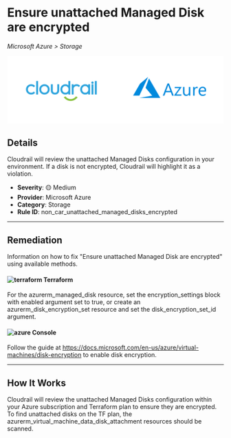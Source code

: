 # Ensure unattached Managed Disk are encrypted

*Microsoft Azure > Storage*

![Cloudrail and Microsoft Azure logos](../images/cloudrail_azure.png)

## Details
Cloudrail will review the unattached Managed Disks configuration in your environment. If a disk is not encrypted, Cloudrail will highlight it as a violation.

- **Severity**: 🟡 Medium
- **Provider**: Microsoft Azure
- **Category**: Storage
- **Rule ID**: non_car_unattached_managed_disks_encrypted

---

## Remediation
Information on how to fix "Ensure unattached Managed Disk are encrypted" using available methods.


####  <img src="../_media/emojis/terraform.png" alt="terraform" width="20"/>  Terraform
For the azurerm_managed_disk resource, set the encryption_settings block with enabled argument set to true, or create an azurerm_disk_encryption_set resource and set the disk_encryption_set_id argument.










####  <img src="../_media/emojis/azure.png" alt="azure" width="20"/> Console
Follow the guide at <https://docs.microsoft.com/en-us/azure/virtual-machines/disk-encryption> to enable disk encryption.




---

## How It Works
Cloudrail will review the unattached Managed Disks configuration within your Azure subscription and Terraform plan to ensure they are encrypted. To find unattached disks on the TF plan, the azurerm_virtual_machine_data_disk_attachment resources should be scanned.